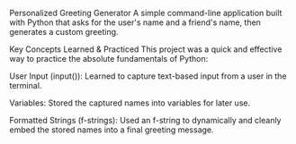 Personalized Greeting Generator
A simple command-line application built with Python that asks for the user's name and a friend's name, then generates a custom greeting.

Key Concepts Learned & Practiced
This project was a quick and effective way to practice the absolute fundamentals of Python:

User Input (input()): Learned to capture text-based input from a user in the terminal.

Variables: Stored the captured names into variables for later use.

Formatted Strings (f-strings): Used an f-string to dynamically and cleanly embed the stored names into a final greeting message.